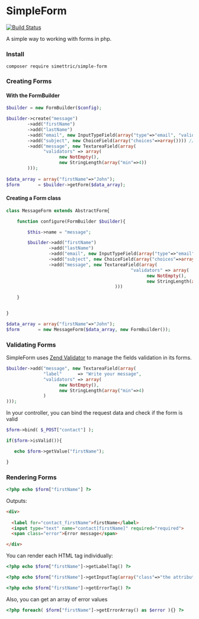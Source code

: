 SimpleForm
==========
[![Build Status](https://travis-ci.org/Simettric/SimpleForm.svg?branch=master)](https://travis-ci.org/Simettric/SimpleForm)

A simple way to working with forms in php.

### Install

    composer require simettric/simple-form



### Creating Forms


#### With the FormBuilder
```php
$builder = new FormBuilder($config);

$builder->create("message")
        ->add("firstName")
        ->add("lastName")
        ->add("email", new InputTypeField(array("type"=>"email", "validators"=> new Email() )))
        ->add("subject", new ChoiceField(array("choices"=>array()))) //InArray is implicit unless we configure our own ChoiceValidator in the "validators" key
        ->add("message", new TextareaField(array(
              "validators" => array(
                    new NotEmpty(), 
                    new StringLength(array("min"=>4))
        )));
        
$data_array = array("firstName"=>"John");
$form       = $builder->getForm($data_array);
```

#### Creating a Form class
```php
class MessageForm extends AbstractForm{

    function configure(FormBuilder $builder){

        $this->name = "message";

        $builder->add("firstName")
                ->add("lastName")
                ->add("email", new InputTypeField(array("type"=>"email", "validators"=> new Email() )))
                ->add("subject", new ChoiceField(array("choices"=>array()))) //ChoiceValidator is implicit unless we configure our own ChoiceValidator in the "validators" key
                ->add("message", new TextareaField(array(
                                               "validators" => array(
                                                     new NotEmpty(), 
                                                     new StringLength(array("min"=>4))
                                         )))

    }


}

$data_array = array("firstName"=>"John");
$form       = new MessageForm($data_array, new FormBuilder());
```        
        
### Validating Forms

SimpleForm uses [Zend Validator](http://framework.zend.com/manual/current/en/modules/zend.validator.html) to manage the fields validation in its forms.

```php
$builder->add("message", new TextareaField(array(
              "label"      => "Write your message",
              "validators" => array(
                    new NotEmpty(), 
                    new StringLength(array("min"=>4)
              )
)));
```  

In your controller, you can bind the request data and check if the form is valid

```php
$form->bind( $_POST["contact"] );

if($form->isValid()){

   echo $form->getValue("firstName");

}
```    
    
### Rendering Forms
```php
<?php echo $form["firstName"] ?>
```

Outputs:
```html   
<div>
  
  <label for="contact_firstName">firstName</label>
  <input type="text" name="contact[firstName]" required="required">
  <span class="error">Error message</span>

</div>
```
You can render each HTML tag individually:
```php    
<?php echo $form["firstName"]->getLabelTag() ?>

<?php echo $form["firstName"]->getInputTag(array("class"=>"the attribute value")) ?>

<?php echo $form["firstName"]->getErrorTag() ?>
```    
Also, you can get an array of error values
```php     
<?php foreach( $form["firstName"]->getErrorArray() as $error ){} ?>
```
